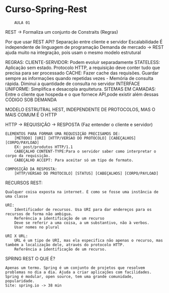 # Curso-Spring-Rest
		AULA 01
		
REST -> Formaliza um conjunto de Constraits (Regras)

Por que usar REST API?
	Separação entre cliente e servidor
	Escalabilidade
	É independente de linguagem de programação
	Demanda de mercado -> REST ajuda muito na integração, pois usam o mesmo modelo estrutural

REGRAS:
	CLIENTE-SERVIDOR: Podem evoluir separadamente
	STATELESS: Aplicação sem estado. Protocolo HTTP, a requisição deve conter tudo que precisa para ser processado
	CACHE: Fazer cache das requisões. Guardar sempre as informações quando repetidas vezes - Memória de consulta rápida. Diminui a quantidade de consulta no servidor
	INTERFACE UNIFORME: Simplifica e desacopla arquitetura. 
	SITEMAS EM CAMADAS: Entre o cliente que hospeda e o que fornece API,pode existir além dessas
	CÓDIGO SOB DEMANDA

MODELO ESTRUTRAL HEST, INDEPENDENTE DE PROTOCOLOS, MAS O MAIS COMUM É O HTTP

HTTP -> REQUISIÇÃO -> RESPOSTA (Faz entender o cliente e servidor)

	ELEMENTOS PARA FORMAR UMA REQUISIÇÃO PRECISAMOS DE:
		[MÉTODO] [URI] [HTTP/VERSAO DO PROTOCOLO] [CABEÇALHOS] [CORPO/PAYLOAD]	
		EX: post/produtos HTTP/1.1 
		CABEÇALHO CONTENT-TYPE:Para o servidor saber como interpretar o corpo da requisição.
		CABEÇALHO ACCEPT: Para aceitar só um tipo de formato.

	COMPOSIÇÃO DA RESPOSTA:
		[HTTP/VERSAO DO PROTOCOLO] [STATUS] [CABEÇALHOS] [CORPO/PAYLOAD]

RECURSOS REST:

	Qualquer coisa exposta na internet. É como se fosse uma instância de uma classe

	URI:
		Identificador de recursos. Usa URI para dar endereços para os recursos de forma não ambigua.
		Referência a identificação de um recurso
		Deve se referir a uma coisa, a um substantivo, não à verbos.
		Usar nomes no plural
		
	URI X URL: 
		URL é um tipo de URI, mas ela especifica não apenas o recurso, mas também a localização dele, através do protocolo HTTP.
		Referência a identificação de um recurso.

SPRING REST O QUE É?

	Apenas um termo. Spring é um conjunto de projetos que resolvem problemas no dia a dia. Ajuda a criar aplicações com facilidades.
	Spring é modular, open source, tem uma grande comunidade, popularidade.	
	Site: spring.io -> 38 min
	


			
		


 	
	
